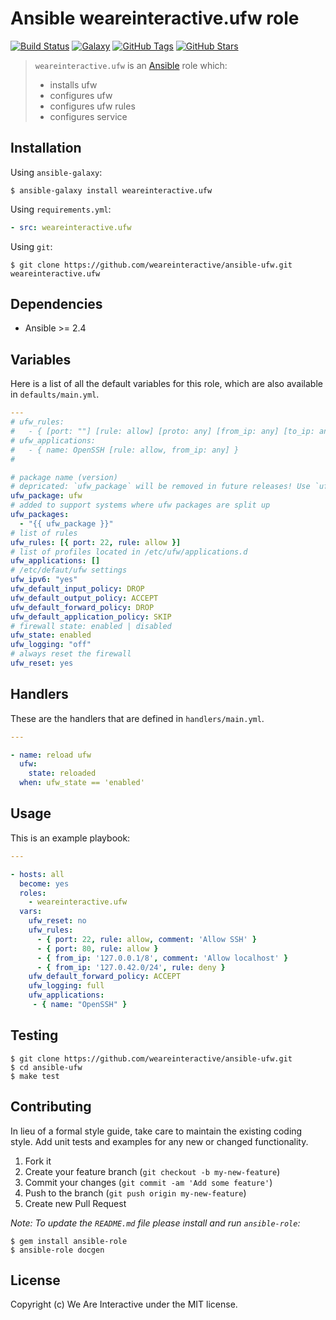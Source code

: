# Ansible weareinteractive.ufw role

[![Build Status](https://img.shields.io/travis/weareinteractive/ansible-ufw.svg)](https://travis-ci.org/weareinteractive/ansible-ufw)
[![Galaxy](http://img.shields.io/badge/galaxy-weareinteractive.ufw-blue.svg)](https://galaxy.ansible.com/weareinteractive/ufw)
[![GitHub Tags](https://img.shields.io/github/tag/weareinteractive/ansible-ufw.svg)](https://github.com/weareinteractive/ansible-ufw)
[![GitHub Stars](https://img.shields.io/github/stars/weareinteractive/ansible-ufw.svg)](https://github.com/weareinteractive/ansible-ufw)

> `weareinteractive.ufw` is an [Ansible](http://www.ansible.com) role which:
>
> * installs ufw
> * configures ufw
> * configures ufw rules
> * configures service

## Installation

Using `ansible-galaxy`:

```shell
$ ansible-galaxy install weareinteractive.ufw
```

Using `requirements.yml`:

```yaml
- src: weareinteractive.ufw
```

Using `git`:

```shell
$ git clone https://github.com/weareinteractive/ansible-ufw.git weareinteractive.ufw
```

## Dependencies

* Ansible >= 2.4

## Variables

Here is a list of all the default variables for this role, which are also available in `defaults/main.yml`.

```yaml
---
# ufw_rules:
#   - { [port: ""] [rule: allow] [proto: any] [from_ip: any] [to_ip: any] [comment: 'rule comment']}
# ufw_applications:
#   - { name: OpenSSH [rule: allow, from_ip: any] }
#

# package name (version)
# depricated: `ufw_package` will be removed in future releases! Use `ufw_packages`
ufw_package: ufw
# added to support systems where ufw packages are split up
ufw_packages:
  - "{{ ufw_package }}"
# list of rules
ufw_rules: [{ port: 22, rule: allow }]
# list of profiles located in /etc/ufw/applications.d
ufw_applications: []
# /etc/defaut/ufw settings
ufw_ipv6: "yes"
ufw_default_input_policy: DROP
ufw_default_output_policy: ACCEPT
ufw_default_forward_policy: DROP
ufw_default_application_policy: SKIP
# firewall state: enabled | disabled
ufw_state: enabled
ufw_logging: "off"
# always reset the firewall
ufw_reset: yes

```

## Handlers

These are the handlers that are defined in `handlers/main.yml`.

```yaml
---

- name: reload ufw
  ufw:
    state: reloaded
  when: ufw_state == 'enabled'

```


## Usage

This is an example playbook:

```yaml
---

- hosts: all
  become: yes
  roles:
    - weareinteractive.ufw
  vars:
    ufw_reset: no
    ufw_rules:
      - { port: 22, rule: allow, comment: 'Allow SSH' }
      - { port: 80, rule: allow }
      - { from_ip: '127.0.0.1/8', comment: 'Allow localhost' }
      - { from_ip: '127.0.42.0/24', rule: deny }
    ufw_default_forward_policy: ACCEPT
    ufw_logging: full
    ufw_applications:
     - { name: "OpenSSH" }


```


## Testing

```shell
$ git clone https://github.com/weareinteractive/ansible-ufw.git
$ cd ansible-ufw
$ make test
```

## Contributing
In lieu of a formal style guide, take care to maintain the existing coding style. Add unit tests and examples for any new or changed functionality.

1. Fork it
2. Create your feature branch (`git checkout -b my-new-feature`)
3. Commit your changes (`git commit -am 'Add some feature'`)
4. Push to the branch (`git push origin my-new-feature`)
5. Create new Pull Request

*Note: To update the `README.md` file please install and run `ansible-role`:*

```shell
$ gem install ansible-role
$ ansible-role docgen
```

## License
Copyright (c) We Are Interactive under the MIT license.
